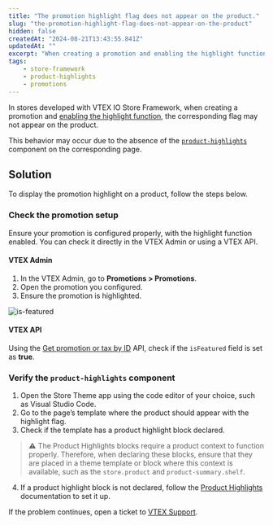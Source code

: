 ```yaml
---
title: "The promotion highlight flag does not appear on the product."
slug: "the-promotion-highlight-flag-does-not-appear-on-the-product"
hidden: false
createdAt: "2024-08-21T13:43:55.841Z"
updatedAt: ""
excerpt: "When creating a promotion and enabling the highlight function, the product does not display the highlight flag in the store."
tags:
    - store-framework
    - product-highlights
    - promotions
---
```


In stores developed with VTEX IO Store Framework, when creating a promotion and [enabling the highlight function](https://help.vtex.com/en/tutorial/configurando-promocao-com-destaque-flag--tutorials_2295#configuring-the-promotion), the corresponding flag may not appear on the product.

This behavior may occur due to the absence of the [`product-highlights`](https://developers.vtex.com/docs/apps/vtex.product-highlights) component on the corresponding page.

## Solution

To display the promotion highlight on a product, follow the steps below.

### Check the promotion setup

Ensure your promotion is configured properly, with the highlight function enabled. You can check it directly in the VTEX Admin or using a VTEX API.

#### **VTEX Admin**

1. In the VTEX Admin, go to **Promotions > Promotions**.
2. Open the promotion you configured.
3. Ensure the promotion is highlighted.

![is-featured](https://cdn.jsdelivr.net/gh/vtexdocs/dev-portal-content@main/docs/troubleshooting/development/is-featured-en.png)

#### **VTEX API**

Using the [Get promotion or tax by ID](https://developers.vtex.com/docs/api-reference/promotions-and-taxes-api#get-/api/rnb/pvt/calculatorconfiguration/-idCalculatorConfiguration-) API, check if the `isFeatured` field is set as **true**.

### Verify the `product-highlights` component

1. Open the Store Theme app using the code editor of your choice, such as Visual Studio Code.
2. Go to the page’s template where the product should appear with the highlight flag. 
3. Check if the template has a product highlight block declared.

  >⚠ The Product Highlights blocks require a product context to function properly. Therefore, when declaring these blocks, ensure that they are placed in a theme template or block where this context is available, such as the `store.product` and `product-summary.shelf`.

4. If a product highlight block is not declared, follow the [Product Highlights](https://developers.vtex.com/docs/apps/vtex.product-highlights) documentation to set it up.

If the problem continues, open a ticket to [VTEX Support](https://help.vtex.com/en/support).
